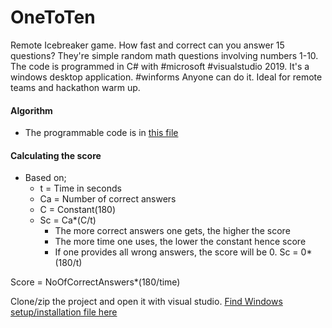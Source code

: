 # OneToTen
Remote Icebreaker game. How fast and correct can you answer 15 questions? 
They're simple random math questions involving numbers 1-10. 
The code is programmed in C# with #microsoft #visualstudio 2019. 
It's a windows desktop application. #winforms Anyone can do it. 
Ideal for remote teams and hackathon warm up.

#### Algorithm ####
- The programmable code is in [this file](Form1.cs)

#### Calculating the score ####
- Based on;
  - t = Time in seconds
  - Ca = Number of correct answers
  - C = Constant(180)
  - Sc = Ca*(C/t)
    - The more correct answers one gets, the higher the score
    - The more time one uses, the lower the constant hence score
    - If one provides all wrong answers, the score will be 0. Sc = 0*(180/t)
  
Score = NoOfCorrectAnswers*(180/time)

Clone/zip the project and open it with visual studio.
[Find Windows setup/installation file here](https://drive.google.com/drive/folders/1rmFn20IXY4f9pz_pt4YHJYTXuJnlaWhG?usp=sharing)

